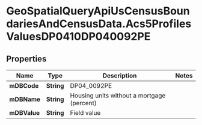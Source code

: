 # GeoSpatialQueryApiUsCensusBoundariesAndCensusData.Acs5ProfilesValuesDP0410DP040092PE

## Properties

Name | Type | Description | Notes
------------ | ------------- | ------------- | -------------
**mDBCode** | **String** | DP04_0092PE | 
**mDBName** | **String** | Housing units without a mortgage (percent) | 
**mDBValue** | **String** | Field value | 



